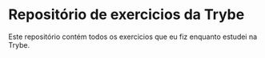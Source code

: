 # Repositório de exercicios da Trybe

Este repositório contém todos os exercicios que eu fiz enquanto estudei na Trybe.
